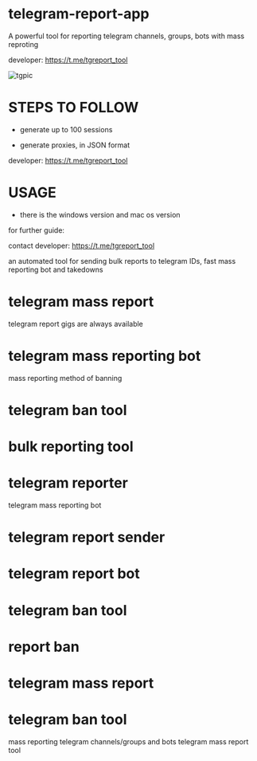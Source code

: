 # telegram-report-app
A powerful tool for reporting telegram channels, groups, bots with mass reproting

developer: https://t.me/tgreport_tool

![tgpic](https://github.com/user-attachments/assets/ec6dfbe4-5d36-44a9-a6d5-0ec1580136a2)

# STEPS TO FOLLOW
- generate up to 100 sessions

- generate proxies, in JSON format

developer:  https://t.me/tgreport_tool

# USAGE
- there is the windows version and mac os version

for further guide:

contact developer:  https://t.me/tgreport_tool

an automated tool for sending bulk reports to telegram IDs, fast mass reporting bot and takedowns

# telegram mass report
telegram report gigs are always available
# telegram mass reporting bot
mass reporting method of banning
# telegram ban tool
# bulk reporting tool
# telegram reporter
telegram mass reporting bot
# telegram report sender
# telegram report bot
# telegram ban tool
# report ban
# telegram mass report
# telegram ban tool
mass reporting telegram channels/groups and bots
telegram mass report tool
